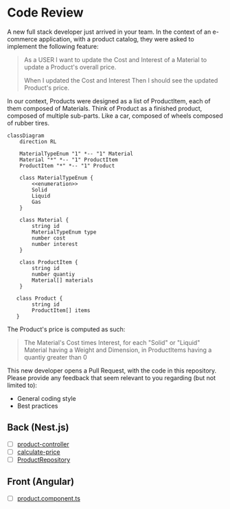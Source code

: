 # Code Review

A new full stack developer just arrived in your team. In the context of an e-commerce
application, with a product catalog, they were asked to implement the following feature:

> As a USER I want to update the Cost and Interest of a Material to update a Product's overall price.
>
> When I updated the Cost and Interest
> Then I should see the updated Product's price.

In our context, Products were designed as a list of ProductItem, each of them composed of Materials.
Think of Product as a finished product, composed of multiple sub-parts. Like a car, composed of wheels
composed of rubber tires.

```mermaid
classDiagram
    direction RL

    MaterialTypeEnum "1" *-- "1" Material
    Material "*" *-- "1" ProductItem
    ProductItem "*" *-- "1" Product

    class MaterialTypeEnum {
        <<enumeration>>
        Solid
        Liquid
        Gas
    }

    class Material {
        string id
        MaterialTypeEnum type
        number cost
        number interest
    }

    class ProductItem {
        string id
        number quantiy
        Material[] materials
    }

   class Product {
        string id
        ProductItem[] items
   }
```

The Product's price is computed as such:

> The Material's Cost times Interest, for each "Solid" or "Liquid"
> Material having a Weight and Dimension, in ProductItems having a quantiy
> greater than 0

This new developer opens a Pull Request, with the code in this repository.
Please provide any feedback that seem relevant to you regarding (but not limited to):
- General coding style
- Best practices

## Back (Nest.js)

- [ ] [product-controller](./back/products/product-controller.ts)
- [ ] [calculate-price](./back/products/calculate-price.ts)
- [ ] [ProductRepository](./back/products/infrastructure/ProductRepository.ts)

## Front (Angular)

- [ ] [product.component.ts](./front/products/product.component.ts)
